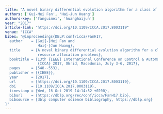 ```yaml
---
title: "A novel binary differential evolution algorithm for a class of fuzzy-stochastic resource allocation problems"
authors: ['Gui-Mei Fan', 'Hai-Jun Huang']
authors-key: ['fanguimei', 'huanghaijun']
year: "2017"
article-link: "https://doi.org/10.1109/ICCA.2017.8003119"
venue: "ICCA"
bibex: "@inproceedings{DBLP:conf/icca/FanH17,
  author    = {Gui{-}Mei Fan and
               Hai{-}Jun Huang},
  title     = {A novel binary differential evolution algorithm for a class of fuzzy-stochastic
               resource allocation problems},
  booktitle = {13th {IEEE} International Conference on Control & Automation,
               {ICCA} 2017, Ohrid, Macedonia, July 3-6, 2017},
  pages     = {548--553},
  publisher = {{IEEE}},
  year      = {2017},
  url       = {https://doi.org/10.1109/ICCA.2017.8003119},
  doi       = {10.1109/ICCA.2017.8003119},
  timestamp = {Wed, 16 Oct 2019 14:14:52 +0200},
  biburl    = {https://dblp.org/rec/conf/icca/FanH17.bib},
  bibsource = {dblp computer science bibliography, https://dblp.org}
}"
---
```

